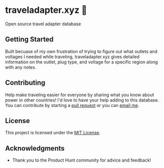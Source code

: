 # traveladapter.xyz 🔌

Open source travel adapter database

## Getting Started

Built becuase of my own frustration of trying to figure out what outlets and voltages I needed while traveling, traveladapter.xyz gives detailed information on the outlet, plug type, and voltage for a specific region along with any notes.

## Contributing

Help make traveling easier for everyone by sharing what you know about power in other countries! I'd love to have your help adding to this database. You can contribute by starting a [pull request](https://github.com/RyanShook/traveladapter.xyz/pulls) or you can [email me](mailto:traveladapterxyz@gmail.com).

## License

This project is licensed under the [MIT License](https://opensource.org/licenses/MIT).

## Acknowledgments

* Thank you to the Product Hunt community for advice and feedback!
